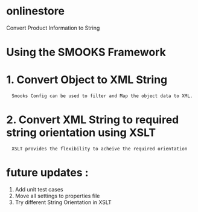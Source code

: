 # onlinestore
Convert Product Information to String 

# Using the SMOOKS Framework
  # 1. Convert Object to XML String
      Smooks Config can be used to filter and Map the object data to XML.
  # 2. Convert XML String to required string orientation using XSLT
      XSLT provides the flexibility to acheive the required orientation
  
# future updates :
1. Add unit test cases 
2. Move all settings to properties file
3. Try different String Orientation in XSLT 
